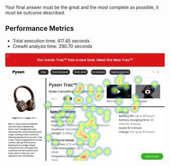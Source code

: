 Your final answer must be the great and the most complete as possible, it must be outcome described.

## Performance Metrics
- Total execution time: 417.45 seconds
- CrewAI analysis time: 290.70 seconds

![Image 1](heatmaps/p7-1.png)

